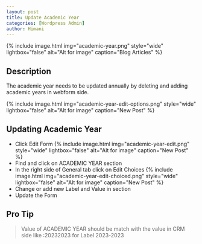 ```yaml
---
layout: post
title: Update Academic Year
categories: [Wordpress Admin]
author: Himani
---
```


{% include image.html img="academic-year.png" style="wide" lightbox="false" alt="Alt for image" caption="Blog Articles" %}


## Description

The academic year needs to be updated annually by deleting and adding academic years in webform side.

{% include image.html img="academic-year-edit-options.png" style="wide" lightbox="false" alt="Alt for image" caption="New Post" %}



## Updating Academic Year 

- Click Edit Form 
   {% include image.html img="academic-year-edit.png" style="wide" lightbox="false" alt="Alt for image" caption="New Post" %}
- Find and click on ACADEMIC YEAR section
- In the right side of General tab click on Edit Choices 
   {% include image.html img="academic-year-edit-choiced.png" style="wide" lightbox="false" alt="Alt for image" caption="New Post" %}
- Change or add new Label and Value in section
- Update the Form


## Pro Tip
> Value of ACADEMIC YEAR should be match with the value in CRM side like :20232023 for Label 2023-2023 